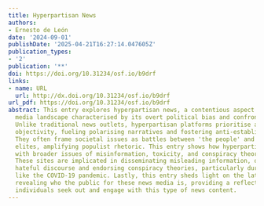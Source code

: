 ```yaml
---
title: Hyperpartisan News
authors:
- Ernesto de León
date: '2024-09-01'
publishDate: '2025-04-21T16:27:14.047605Z'
publication_types:
- '2'
publication: '**'
doi: https://doi.org/10.31234/osf.io/b9drf
links:
- name: URL
  url: http://dx.doi.org/10.31234/osf.io/b9drf
url_pdf: https://doi.org/10.31234/osf.io/b9drf
abstract: This entry explores hyperpartisan news, a contentious aspect of the contemporary
  media landscape characterised by its overt political bias and confrontational style.
  Unlike traditional news outlets, hyperpartisan platforms prioritise advocacy over
  objectivity, fueling polarising narratives and fostering anti-establishment sentiments.
  They often frame societal issues as battles between 'the people' and entrenched
  elites, amplifying populist rhetoric. This entry shows how hyperpartisan news intersects
  with broader issues of misinformation, toxicity, and conspiracy theories online.
  These sites are implicated in disseminating misleading information, often perpetuating
  hateful discourse and endorsing conspiracy theories, particularly during crises
  like the COVID-19 pandemic. Lastly, this entry sheds light on the latest research
  revealing who the public for these news media is, providing a reflection as to why
  individuals seek out and engage with this type of news content.
---
```

